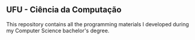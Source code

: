 <h2>UFU - Ciência da Computação</h2>
This repository contains all the programming materials I developed during my Computer Science bachelor's degree.
